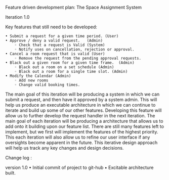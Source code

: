 Feature driven development plan:
The Space Assignment System 

Iteration 1.0 

Key features that still need to be developed: 

    • Submit a request for a given time period. (User)
    • Approve / deny a valid request.   (Admin)
        ◦ Check that a request is Valid (System)
        ◦ Notify uses on cancellation, rejection or approval.
    • Cancel a room request that is valid (User)
        ◦ Remove the request from the pending approval requests. 
    • Black out a given room for a given time frame.  (Admin)
        ◦ Black out a room on a set schedule (Admin)
        ◦ Black out a room for a single time slot. (Admin)
    • Modify the Calendar (Admin) 
        ◦ Add new rooms
        ◦ Change valid booking times. 
      


The main goal of this iteration will be producing a system in which we can submit a request, and then have it approved by a system admin. This will help us produce an executable architecture in which we can continue to iterate and build up some of our other features. Developing this feature will allow us to further develop the request handler in the next iteration. The main goal of each iteration will be producing a architecture that allows us to add onto it building upon our feature list. There are still many features left to implement, but we first will implement the features of the highest priority. This each iteration will also allow us to refine our user interface if any oversights become apparent in the future. This iterative design approach will help us track any key changes and design decisions. 



Change log : 
 
version 1.0
    • Initial commit of project to git-hub
    • Excitable architecture built. 
      

